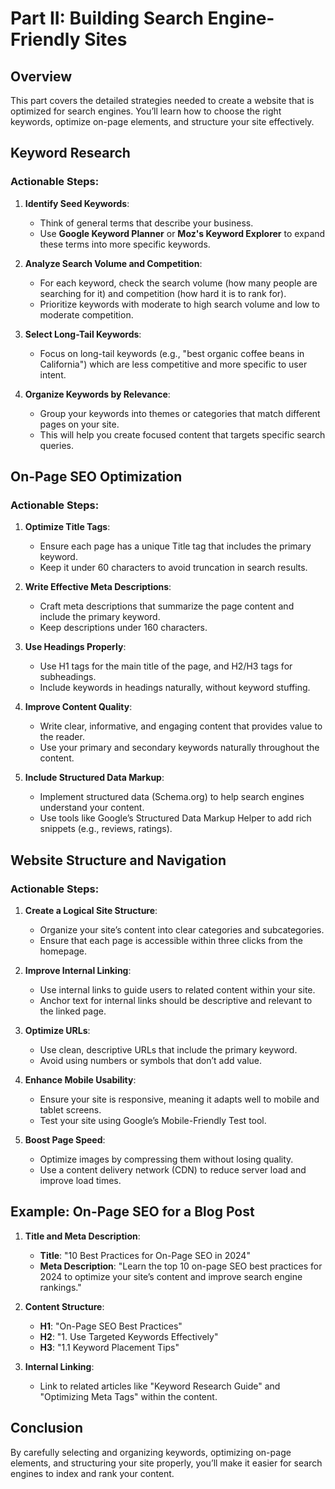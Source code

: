 # Part II: Building Search Engine-Friendly Sites

## Overview

This part covers the detailed strategies needed to create a website that is optimized for search engines. You’ll learn how to choose the right keywords, optimize on-page elements, and structure your site effectively.

## Keyword Research

### Actionable Steps:

1. **Identify Seed Keywords**:
   - Think of general terms that describe your business.
   - Use **Google Keyword Planner** or **Moz's Keyword Explorer** to expand these terms into more specific keywords.

2. **Analyze Search Volume and Competition**:
   - For each keyword, check the search volume (how many people are searching for it) and competition (how hard it is to rank for).
   - Prioritize keywords with moderate to high search volume and low to moderate competition.

3. **Select Long-Tail Keywords**:
   - Focus on long-tail keywords (e.g., "best organic coffee beans in California") which are less competitive and more specific to user intent.

4. **Organize Keywords by Relevance**:
   - Group your keywords into themes or categories that match different pages on your site.
   - This will help you create focused content that targets specific search queries.

## On-Page SEO Optimization

### Actionable Steps:

1. **Optimize Title Tags**:
   - Ensure each page has a unique Title tag that includes the primary keyword.
   - Keep it under 60 characters to avoid truncation in search results.

2. **Write Effective Meta Descriptions**:
   - Craft meta descriptions that summarize the page content and include the primary keyword.
   - Keep descriptions under 160 characters.

3. **Use Headings Properly**:
   - Use H1 tags for the main title of the page, and H2/H3 tags for subheadings.
   - Include keywords in headings naturally, without keyword stuffing.

4. **Improve Content Quality**:
   - Write clear, informative, and engaging content that provides value to the reader.
   - Use your primary and secondary keywords naturally throughout the content.

5. **Include Structured Data Markup**:
   - Implement structured data (Schema.org) to help search engines understand your content.
   - Use tools like Google’s Structured Data Markup Helper to add rich snippets (e.g., reviews, ratings).

## Website Structure and Navigation

### Actionable Steps:

1. **Create a Logical Site Structure**:
   - Organize your site’s content into clear categories and subcategories.
   - Ensure that each page is accessible within three clicks from the homepage.

2. **Improve Internal Linking**:
   - Use internal links to guide users to related content within your site.
   - Anchor text for internal links should be descriptive and relevant to the linked page.

3. **Optimize URLs**:
   - Use clean, descriptive URLs that include the primary keyword.
   - Avoid using numbers or symbols that don’t add value.

4. **Enhance Mobile Usability**:
   - Ensure your site is responsive, meaning it adapts well to mobile and tablet screens.
   - Test your site using Google’s Mobile-Friendly Test tool.

5. **Boost Page Speed**:
   - Optimize images by compressing them without losing quality.
   - Use a content delivery network (CDN) to reduce server load and improve load times.

## Example: On-Page SEO for a Blog Post

1. **Title and Meta Description**:
   - **Title**: "10 Best Practices for On-Page SEO in 2024"
   - **Meta Description**: "Learn the top 10 on-page SEO best practices for 2024 to optimize your site’s content and improve search engine rankings."

2. **Content Structure**:
   - **H1**: "On-Page SEO Best Practices"
   - **H2**: "1. Use Targeted Keywords Effectively"
   - **H3**: "1.1 Keyword Placement Tips"

3. **Internal Linking**:
   - Link to related articles like "Keyword Research Guide" and "Optimizing Meta Tags" within the content.

## Conclusion

By carefully selecting and organizing keywords, optimizing on-page elements, and structuring your site properly, you’ll make it easier for search engines to index and rank your content.
